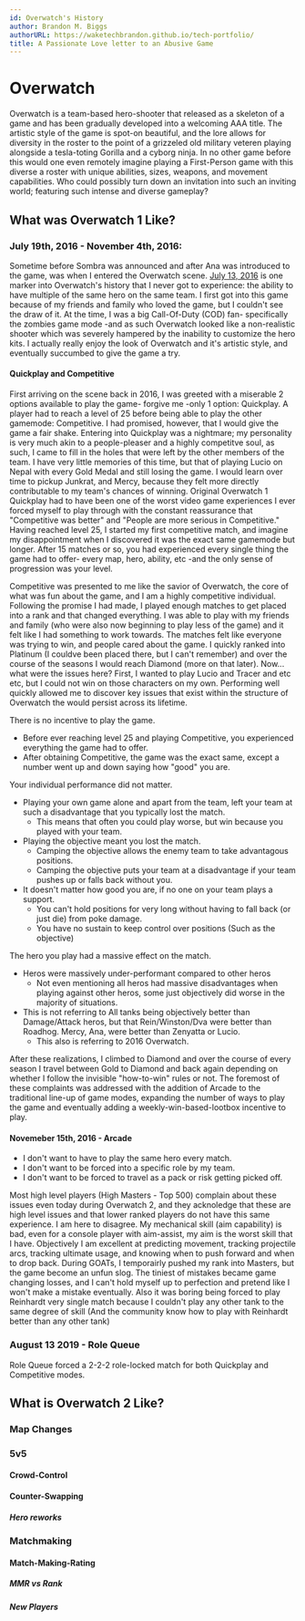 ```yaml
---
id: Overwatch's History
author: Brandon M. Biggs
authorURL: https://waketechbrandon.github.io/tech-portfolio/
title: A Passionate Love letter to an Abusive Game
---
```


# Overwatch

Overwatch is a team-based hero-shooter that released as a skeleton of a game and has been gradually developed into a welcoming AAA title.
The artistic style of the game is spot-on beautiful, and the lore allows for diversity in the roster to the point of a grizzeled old military veteren playing alongside a tesla-toting Gorilla and a cyborg ninja.
In no other game before this would one even remotely imagine playing a First-Person game with this diverse a roster with unique abilities, sizes, weapons, and movement capabilities.
Who could possibly turn down an invitation into such an inviting world; featuring such intense and diverse gameplay?

<!--truncate-->

## What was Overwatch 1 Like?

### July 19th, 2016 - November 4th, 2016:

Sometime before Sombra was announced and after Ana was introduced to the game, was when I entered the Overwatch scene. 
[July 13, 2016](https://www.youtube.com/watch?v=sf6jWApl2ek) is one marker into Overwatch's history that I never got to experience: the ability to have multiple of the same hero on the same team.
I first got into this game because of my friends and family who loved the game, but I couldn't see the draw of it. 
At the time, I was a big Call-Of-Duty (COD) fan- specifically the zombies game mode -and as such Overwatch looked like a non-realistic shooter which was severely hampered by the inability to customize the hero kits.
I actually really enjoy the look of Overwatch and it's artistic style, and eventually succumbed to give the game a try.

#### Quickplay and Competitive

First arriving on the scene back in 2016, I was greeted with a miserable 2 options available to play the game- forgive me -only 1 option: Quickplay.
A player had to reach a level of 25 before being able to play the other gamemode: Competitive. I had promised, however, that I would give the game a fair shake.
Entering into Quickplay was a nightmare; my personality is very much akin to a people-pleaser and a highly competitve soul, as such, I came to fill in the holes that were left by the other members of the team.
I have very little memories of this time, but that of playing Lucio on Nepal with every Gold Medal and still losing the game. I would learn over time to pickup Junkrat, and Mercy, because they felt more directly contributable to my team's chances of winning.
Original Overwatch 1 Quickplay had to have been one of the worst video game experiences I ever forced myself to play through with the constant reassurance that "Competitive was better" and "People are more serious in Competitive."
Having reached level 25, I started my first competitive match, and imagine my disappointment when I discovered it was the exact same gamemode but longer. 
After 15 matches or so, you had experienced every single thing the game had to offer- every map, hero, ability, etc -and the only sense of progression was your level.

Competitive was presented to me like the savior of Overwatch, the core of what was fun about the game, and I am a highly competitive individual. 
Following the promise I had made, I played enough matches to get placed into a rank and that changed everything.
I was able to play with my friends and family (who were also now beginning to play less of the game) and it felt like I had something to work towards.
The matches felt like everyone was trying to win, and people cared about the game.
I quickly ranked into Platinum (I couldve been placed there, but I can't remember) and over the course of the seasons I would reach Diamond (more on that later).
Now... what were the issues here? First, I wanted to play Lucio and Tracer and etc etc, but I could not win on those characters on my own. 
Performing well quickly allowed me to discover key issues that exist within the structure of Overwatch the would persist across its lifetime.

There is no incentive to play the game.

- Before ever reaching level 25 and playing Competitive, you experienced everything the game had to offer.
- After obtaining Competitive, the game was the exact same, except a number went up and down saying how "good" you are.

Your individual performance did not matter.

- Playing your own game alone and apart from the team, left your team at such a disadvantage that you typically lost the match.
  - This means that often you could play worse, but win because you played with your team.
- Playing the objective meant you lost the match.
  - Camping the objective allows the enemy team to take advantagous positions.
  - Camping the objective puts your team at a disadvantage if your team pushes up or falls back without you.
- It doesn't matter how good you are, if no one on your team plays a support.
  - You can't hold positions for very long without having to fall back (or just die) from poke damage.
  - You have no sustain to keep control over positions (Such as the objective)

The hero you play had a massive effect on the match.

- Heros were massively under-performant compared to other heros
  - Not even mentioning all heros had massive disadvantages when playing against other heros, some just objectively did worse in the majority of situations.
- This is not referring to All tanks being objectively better than Damage/Attack heros, but that Rein/Winston/Dva were better than Roadhog. Mercy, Ana, were better than Zenyatta or Lucio.
  - This also is referring to 2016 Overwatch.

After these realizations, I climbed to Diamond and over the course of every season I travel between Gold to Diamond and back again depending on whether I follow the invisible "how-to-win" rules or not.
The foremost of these complaints was addressed with the addition of Arcade to the traditional line-up of game modes, expanding the number of ways to play the game and eventually adding a weekly-win-based-lootbox incentive to play.

#### Novemeber 15th, 2016 - Arcade


- I don't want to have to play the same hero every match. 
- I don't want to be forced into a specific role by my team. 
- I don't want to be forced to travel as a pack or risk getting picked off.

Most high level players (High Masters - Top 500) complain about these issues even today during Overwatch 2, and they acknoledge that these are high level issues and that lower ranked players do not have this same experience.
I am here to disagree. My mechanical skill (aim capability) is bad, even for a console player with aim-assist, my aim is the worst skill that I have. 
Objectively I am excellent at predicting movement, tracking projectile arcs, tracking ultimate usage, and knowing when to push forward and when to drop back.
During GOATs, I temporairly pushed my rank into Masters, but the game become an unfun slog. 
The tiniest of mistakes became game changing losses, and I can't hold myself up to perfection and pretend like I won't make a mistake eventually.
Also it was boring being forced to play Reinhardt very single match because I couldn't play any other tank to the same degree of skill (And the community know how to play with Reinhardt better than any other tank)

### August 13 2019 - Role Queue

Role Queue forced a 2-2-2 role-locked match for both Quickplay and Competitive modes.


## What is Overwatch 2 Like?

### Map Changes

### 5v5

#### Crowd-Control

#### Counter-Swapping

##### Hero reworks

### Matchmaking

#### Match-Making-Rating

##### MMR vs Rank

##### New Players
